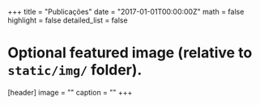 +++
title = "Publicações"
date = "2017-01-01T00:00:00Z"
math = false
highlight = false
detailed_list = false

# Optional featured image (relative to `static/img/` folder).
[header]
image = ""
caption = ""
+++

